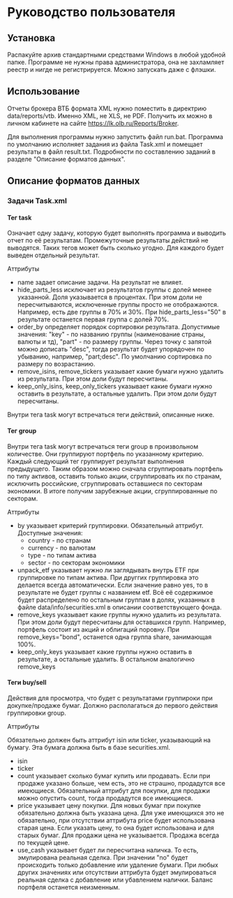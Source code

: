 ﻿# Руководство пользователя

## Установка
Распакуйте архив стандартными средствами Windows в любой удобной папке. Программе не нужны права администратора, она не захламляет реестр и нигде не регистрируется. Можно запускать даже с флэшки.

## Использование
Отчеты брокера ВТБ формата XML нужно поместить в директрию data/reports/vtb. Именно XML, не XLS, не PDF. Получить их можно в личном кабинете на сайте https://lk.olb.ru/Reports/Broker. 

Для выполнения программы нужно запустить файл run.bat. Программа по умолчанию исполняет задания из файла Task.xml и помещает результаты в файл result.txt. Подробности по составлению заданий в разделе "Описание форматов данных".

## Описание форматов данных

### Задачи Task.xml

#### Тег task

Означает одну задачу, которую будет выполнять программа и выводить отчет по её результатам. Промежуточные результаты действий не выводятся. Таких тегов может быть сколько угодно. Для каждого будет выведен отдельный результат.

Аттрибуты

* name задает описание задачи. На результат не влияет.
* hide_parts_less исключает из результатов группы с долей менее указанной. Доля указывается в процентах. При этом доли не пересчитываются, исключенные группы просто не отображаются. Например, есть две группы в 70% и 30%. При hide_parts_less="50" в результате останется первая группа с долей 70%.
* order_by определяет порядок сортировки результата. Допустимые значения: "key" - по названию группы (наименование страны, валюты и тд), "part" - по размеру группы. Через точку с запятой можно дописать "desc", тогда результат будет упорядочен по убыванию, например, "part;desc". По умолчанию сортировка по размеру по возрастанию.
* remove_isins, remove_tickers указывает какие бумаги нужно удалить из результата. При этом доли будут пересчитаны.
* keep_only_isins, keep_only_tickers указывает какие бумаги нужно оставить в результате, а остальные удалить. При этом доли будут пересчитаны.

Внутри тега task могут встречаться теги действий, описанные ниже.

#### Тег group

Внутри тега task могут встречаться теги group в произвольном количестве. Они группируют портфель по указанному критерию. Каждый следующий тег группирует результат выполнения предыдущего. Таким образом можно сначала сгруппировать портфель по типу активов, оставить только акции, сгруппировать их по странам, исключить российские, сгруппировать оставшиеся по секторам экономики. В итоге получим зарубежные акции, сгруппированные по секторам.

Аттрибуты

* by указывает критерий группировки. Обязательный аттрибут. Доступные значения: 
	* country - по странам
	* currency - по валютам
	* type - по типам актива
	* sector - по секторам экономики
* unpack_etf указывает нужно ли заглядывать внутрь ETF при группировке по типам актива. При друггих группировка это делается всегда автоматически. Если значение равно yes, то в результате не будет группы с названием etf. Всё её содержимое будет распределено по остальным группам в долях, указанных в файле data/info/securities.xml в описании соответствующего фонда.
* remove_keys указывает какие группы нужно удалить из результата. При этом доли будут пересчитаны для оставшихся групп. Например, портфель состоит из акций и облигаций поровну. При remove_keys="bond", останется одна группа share, занимающая 100%.
* keep_only_keys указывает какие группы нужно оставить в результате, а остальные удалить. В остальном аналогично remove_keys 

#### Теги buy/sell

Действия для просмотра, что будет с результатами группироки при докупке/продаже бумаг. Должно располагаться до первого действия группировки group. 

Аттрибуты

Обязательно должен быть аттрибут isin или ticker, указывающий на бумагу. Эта бумага должна быть в базе securities.xml.

* isin 
* ticker
* count указывает сколько бумаг купить или продавать. Если при продаже указано больше, чем есть, это не страшно, продадутся все имеющиеся. Обязательный аттрибут для покупки, для продажи можно опустить count, тогда продадутся все имеющиеся.
* price указывает цену покупки. Для новых бумаг при покупке обязательно должна быть указана цена. Для уже имеющихся это не обязательно, при отсутствии аттрибута price будет использована старая цена. Если указать цену, то она будет использована и для старых бумаг. Для продажи цена не указывается. Продажа всегда по текущей цене.
* use_cash указывает будет ли пересчитана наличка. То есть, эмулирована реальная сделка. При значении "no" будет происходить только добавление или удаление бумаги. При любых других значениях или отсутствии аттрибута будет эмулироваться реальная сделка с добавление или убавлением налички. Баланс портфеля останется неизменным.
